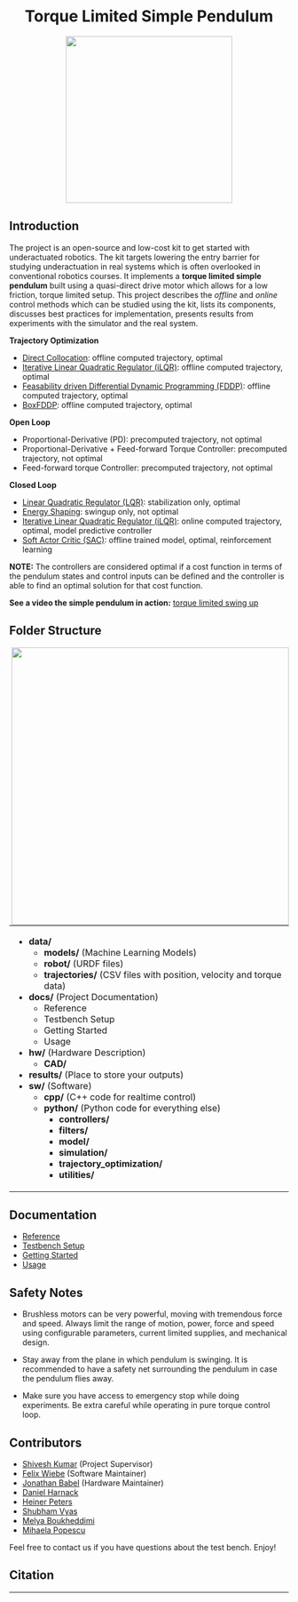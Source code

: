 <div align="center">

#  Torque Limited Simple Pendulum
</div>

<div align="center">
<img width="300" src="../hw/simple_pendulum_CAD.png">
</div>

## Introduction #
The project is an open-source and low-cost kit to get started with underactuated robotics. The kit targets lowering the entry barrier for studying underactuation in real systems which is often overlooked in conventional robotics courses. It implements a **torque limited simple pendulum** built using a quasi-direct drive motor which allows for a low friction, torque limited setup. This project describes the _offline_ and _online_ control methods which can be studied using the kit, lists its components, discusses best practices for implementation, presents results from experiments with the simulator and the real system.

**Trajectory Optimization**
* [Direct Collocation](https://git.hb.dfki.de/underactuated-robotics/release_version/torque_limited_simple_pendulum/-/tree/master/sw/python/trajectory_optimization/direct_collocation): offline computed trajectory, optimal
* [Iterative Linear Quadratic Regulator (iLQR)](sw/python/trajectory_optimization/iLQR/README.md): offline computed trajectory, optimal
* [Feasability driven Differential Dynamic Programming (FDDP)](sw/python/controllers/trajectory_optimization/ddp/README.md): offline computed trajectory, optimal
* [BoxFDDP](sw/python/controllers/trajectory_optimization/ddp/README.md): offline computed trajectory, optimal

**Open Loop**
* Proportional-Derivative (PD): precomputed trajectory, not optimal
* Proportional-Derivative + Feed-forward Torque Controller: precomputed trajectory, not optimal
* Feed-forward torque Controller: precomputed trajectory, not optimal

**Closed Loop**
* [Linear Quadratic Regulator (LQR)](sw/python/controllers/lqr/README.md): stabilization only, optimal
* [Energy Shaping](sw/python/controllers/energy_shaping/README.md): swingup only, not optimal
* [Iterative Linear Quadratic Regulator (iLQR)](sw/python/controllers/ilqr/README.md): online computed trajectory, optimal, model predictive controller
* [Soft Actor Critic (SAC)](sw/python/controllers/sac/README.md): offline trained model, optimal, reinforcement learning

**NOTE:** The controllers are considered optimal if a cost function in terms of the pendulum states and control inputs can be defined and the controller is able to find an optimal solution for that cost function.

**See a video the simple pendulum in action:** [torque limited swing up](/docs/simple_pendulum_swingup.mp4)

## Folder Structure #

<img align="right" img width="500" src="../docs/pendulum_swingup_animation.gif" />

<table>
	<tr>
        <td><ul>
                <li><b>data/</b>
                <ul>
                    <li><b>models/</b> (Machine Learning Models)</li>
                    <li><b>robot/</b> (URDF files)</li>
                    <li><b>trajectories/</b> (CSV files with position, velocity and torque data)</li>
                </ul>
                <li><b>docs/</b> (Project Documentation)
                <ul>
                    <li>Reference</li>
                    <li>Testbench Setup</li>
                    <li>Getting Started</li>
                    <li>Usage</li>
                </ul>
                <li><b>hw/</b> (Hardware Description)
                <ul>
                    <li><b>CAD/</b></li>
                </ul>
                <li><b>results/</b> (Place to store your outputs)</li>
                <li><b>sw/</b> (Software)
                <ul>
                    <li><b>cpp/</b> (C++ code for realtime control)
                    <li><b>python/</b> (Python code for everything else)
                    <ul>
                        <li><b>controllers/</b></li>
                        <li><b>filters/</b></li>
                        <li><b>model/</b></li>
                        <li><b>simulation/</b></li>
                        <li><b>trajectory_optimization/</b></li>
                        <li><b>utilities/</b></li>
                </ul>
                </ul>
            </ul>
    </tr>
</table>

## Documentation

* [Reference](docs/reference.md)
* [Testbench Setup](docs/testbench_setup.md)
* [Getting Started](docs/getting_started.md)
* [Usage](docs/usage.md)

## Safety Notes #

* Brushless motors can be very powerful, moving with tremendous force and speed. Always limit the range of motion, power, force and speed using configurable parameters, current limited supplies, and mechanical design.

* Stay away from the plane in which pendulum is swinging. It is recommended to have a safety net surrounding the pendulum in case the pendulum flies away.

* Make sure you have access to emergency stop while doing experiments. Be extra careful while operating in pure torque control loop. 

## Contributors #

* [Shivesh Kumar](https://robotik.dfki-bremen.de/en/about-us/staff/shku02.html) (Project Supervisor)
* [Felix Wiebe](https://robotik.dfki-bremen.de/en/about-us/staff/fewi01.html) (Software Maintainer)
* [Jonathan Babel](https://robotik.dfki-bremen.de/en/about-us/staff/joba02.html) (Hardware Maintainer)
* [Daniel Harnack](https://robotik.dfki-bremen.de/en/about-us/staff/daha03.html)
* [Heiner Peters](https://robotik.dfki-bremen.de/en/about-us/staff/hepe02.html)
* [Shubham Vyas](https://robotik.dfki-bremen.de/en/about-us/staff/shvy01/)
* [Melya Boukheddimi](https://robotik.dfki-bremen.de/en/about-us/staff/mebo01/)
* [Mihaela Popescu](https://robotik.dfki-bremen.de/en/about-us/staff/mipo02/)

Feel free to contact us if you have questions about the test bench. Enjoy!

## Citation #


-----------------------------------------------------------------------------------------------------------------------------
